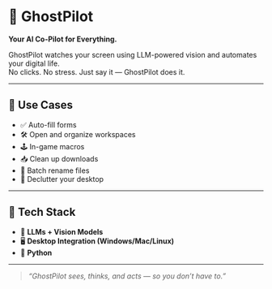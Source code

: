 # 👻 GhostPilot

**Your AI Co-Pilot for Everything.**

GhostPilot watches your screen using LLM-powered vision and automates your digital life.  
No clicks. No stress. Just say it — GhostPilot does it.

---

## 🎯 Use Cases

- ✅ Auto-fill forms  
- 🛠️ Open and organize workspaces  
- 🕹️ In-game macros  
- 📥 Clean up downloads  
- 📂 Batch rename files  
- 🧼 Declutter your desktop  

---

## 🧪 Tech Stack

- 🧠 **LLMs + Vision Models**  
- 🖥️ **Desktop Integration (Windows/Mac/Linux)**  
- 🧰 **Python**

---

> _“GhostPilot sees, thinks, and acts — so you don’t have to.”_
